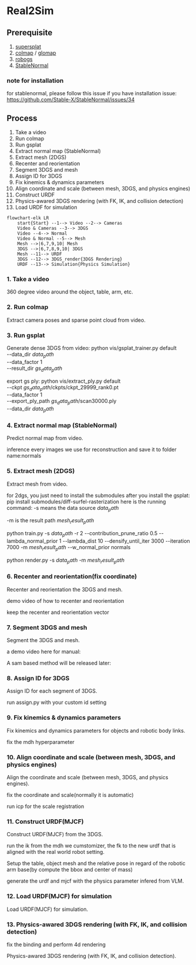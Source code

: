 # Real2Sim

## Prerequisite
1. [supersplat](https://github.com/playcanvas/supersplat)
2. [colmap](https://colmap.github.io/) / [glomap](https://github.com/colmap/glomap)
3. [robogs](https://github.com/louhz/robogs)
4. [StableNormal](https://github.com/Stable-X/StableNormal)


### note for installation
for stablenormal, please follow this issue if you have installation issue: https://github.com/Stable-X/StableNormal/issues/34



## Process
1. Take a video
2. Run colmap
3. Run gsplat
4. Extract normal map (StableNormal)
5. Extract mesh (2DGS)
6. Recenter and reorientation
7. Segment 3DGS and mesh
8. Assign ID for 3DGS
9. Fix kinemics & dynamics parameters
10. Align coordinate and scale (between mesh, 3DGS, and physics engines)
11. Construct URDF
12. Physics-awared 3DGS rendering (with FK, IK, and collision detection)
13. Load URDF for simulation

```{mermaid}
flowchart-elk LR
    start{Start} --1--> Video --2--> Cameras
    Video & Cameras --3--> 3DGS
    Video --4--> Normal
    Video & Normal --5--> Mesh
    Mesh -->|6,7,9,10| Mesh
    3DGS -->|6,7,8,9,10| 3DGS
    Mesh --11--> URDF
    3DGS --12--> 3DGS_render{3DGS Rendering}
    URDF --13--> Simulation{Physics Simulation}
```

### 1. Take a video
360 degree video around the object, table, arm, etc.

### 2. Run colmap
Extract camera poses and sparse point cloud from video.

### 3. Run gsplat
Generate dense 3DGS from video:
python vis/gsplat_trainer.py default \
    --data_dir $data_path$ \
    --data_factor 1 \
    --result_dir $gs_data_path$

export gs ply:
python vis/extract_ply.py default \
    --ckpt  $gs_data_path$/ckpts/ckpt_29999_rank0.pt \
    --data_factor 1 \
    --export_ply_path  $gs_data_path$/scan30000.ply \
    --data_dir $data_path$
    
### 4. Extract normal map (StableNormal)
Predict normal map from video.

inference every images we use for reconstruction and save it to folder name:normals

### 5. Extract mesh (2DGS)
Extract mesh from video.

for 2dgs, you just need to install the submodules after you install the gsplat: pip install submodules/diff-surfel-rasterization
here is the running command: 
-s means the data source $data_path$

-m is the result path $mesh_result_path$

python train.py -s  $data_path$  -r 2  --contribution_prune_ratio 0.5 --lambda_normal_prior 1 --lambda_dist 10 --densify_until_iter 3000 --iteration 7000  -m $mesh_result_path$ --w_normal_prior normals


python render.py -s  $data_path$ -m $mesh_result_path$

### 6. Recenter and reorientation(fix coordinate)
Recenter and reorientation the 3DGS and mesh.

demo video of how to recenter and reorientation 

keep the recenter and reorientation vector 

### 7. Segment 3DGS and mesh
Segment the 3DGS and mesh.


a demo video here for manual:


A sam based method will be released later: 


### 8. Assign ID for 3DGS
Assign ID for each segment of 3DGS.

run assign.py with your custom id setting

### 9. Fix kinemics & dynamics parameters
Fix kinemics and dynamics parameters for objects and robotic body links.

fix the mdh hyperparameter


### 10. Align coordinate and scale (between mesh, 3DGS, and physics engines)
Align the coordinate and scale (between mesh, 3DGS, and physics engines).

fix the coordinate and scale(normally it is automatic)

run icp for the scale registration

### 11. Construct URDF(MJCF)
Construct URDF(MJCF) from the 3DGS.

run the ik from the mdh we cumstomizer, the fk to the new urdf that is aligned with the real world robot setting.

Setup the table, object mesh and the relative pose in regard of the robotic arm base(by compute the bbox and center of mass)

generate the urdf and mjcf with the physics parameter infered from VLM.


### 12. Load URDF(MJCF) for simulation
Load URDF(MJCF) for simulation.


### 13. Physics-awared 3DGS rendering (with FK, IK, and collision detection)

fix the binding and perform 4d rendering 

Physics-awared 3DGS rendering (with FK, IK, and collision detection).


